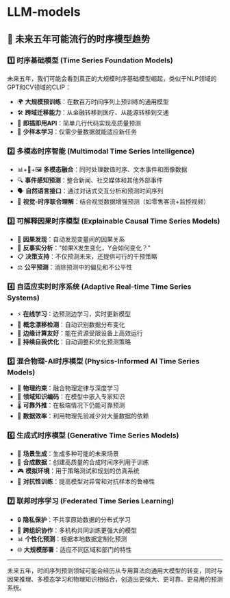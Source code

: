 # LLM-models


## 🔮 未来五年可能流行的时序模型趋势

### 1️⃣ **时序基础模型 (Time Series Foundation Models)**

未来五年，我们可能会看到真正的大规模时序基础模型崛起，类似于NLP领域的GPT和CV领域的CLIP：

- 🌍 **大规模预训练**：在数百万时间序列上预训练的通用模型
- 🛠️ **跨域迁移能力**：从金融转移到医疗、从能源转移到交通
- 🔌 **即插即用API**：简单几行代码实现高质量预测
- 🧩 **少样本学习**：仅需少量数据就能适应新任务

### 2️⃣ **多模态时序智能 (Multimodal Time Series Intelligence)**

- 📊+📝+🖼️ **多模态融合**：同时处理数值时序、文本事件和图像数据
- 🔍 **事件感知预测**：整合新闻、社交媒体和其他外部事件
- 🗣️ **自然语言接口**：通过对话式交互分析和预测时间序列
- 📱 **视觉-时序联合理解**：结合视觉数据增强预测（如零售客流+监控视频）

### 3️⃣ **可解释因果时序模型 (Explainable Causal Time Series Models)**

- 🔀 **因果发现**：自动发现变量间的因果关系
- 🎯 **反事实分析**："如果X发生变化，Y会如何变化？"
- 📋 **决策支持**：不仅预测未来，还提供可行的干预策略
- ⚖️ **公平预测**：消除预测中的偏见和不公平性

### 4️⃣ **自适应实时时序系统 (Adaptive Real-time Time Series Systems)**

- ⚡ **在线学习**：边预测边学习，实时更新模型
- 🚨 **概念漂移检测**：自动识别数据分布变化
- 📱 **边缘计算友好**：能在资源受限设备上高效运行
- 🔄 **持续自我优化**：自动调整和优化预测策略

### 5️⃣ **混合物理-AI时序模型 (Physics-Informed AI Time Series Models)**

- 🔬 **物理约束**：融合物理定律与深度学习
- 🧪 **领域知识编码**：在模型中嵌入专家知识
- 🌡️ **可靠外推**：在极端情况下仍能可靠预测
- 🔋 **数据效率**：利用物理先验减少对大量数据的依赖

### 6️⃣ **生成式时序模型 (Generative Time Series Models)**

- 🎨 **场景生成**：生成多种可能的未来场景
- 🧬 **合成数据**：创建高质量的合成时间序列用于训练
- 🎮 **模拟环境**：用于策略测试和规划的仿真系统
- 🔄 **对抗性训练**：提高模型对异常和对抗样本的鲁棒性

### 7️⃣ **联邦时序学习 (Federated Time Series Learning)**

- 🔒 **隐私保护**：不共享原始数据的分布式学习
- 🏢 **跨组织协作**：多机构共同训练更强大的模型
- 📊 **个性化预测**：根据本地数据定制化预测
- 🌐 **大规模部署**：适应不同区域和部门的特性

---

未来五年，时间序列预测领域可能会经历从专用算法向通用大模型的转变，同时与因果推理、多模态学习和物理知识相结合，创造出更强大、更可靠、更易用的预测系统。
